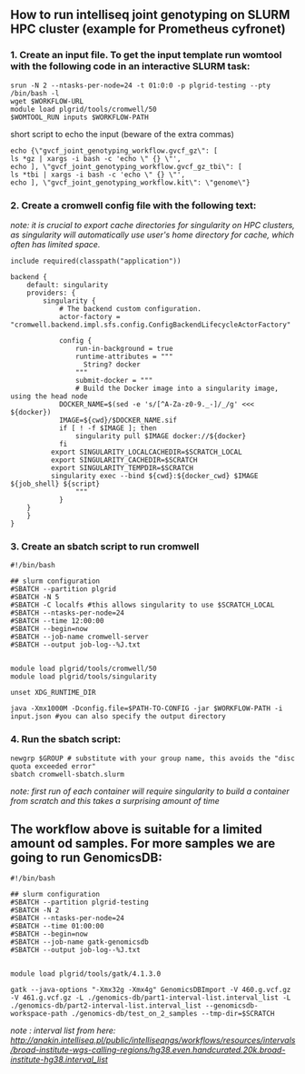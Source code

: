 ## How to run intelliseq joint genotyping on SLURM HPC cluster (example for Prometheus cyfronet)

### 1. Create an input file. To get the input template run womtool with the following code in an interactive SLURM task:

```
srun -N 2 --ntasks-per-node=24 -t 01:0:0 -p plgrid-testing --pty /bin/bash -l
wget $WORKFLOW-URL
module load plgrid/tools/cromwell/50
$WOMTOOL_RUN inputs $WORKFLOW-PATH
```

short script to echo the input (beware of the extra commas)
```
echo {\"gvcf_joint_genotyping_workflow.gvcf_gz\": [
ls *gz | xargs -i bash -c 'echo \" {} \"',
echo ], \"gvcf_joint_genotyping_workflow.gvcf_gz_tbi\": [
ls *tbi | xargs -i bash -c 'echo \" {} \"',
echo ], \"gvcf_joint_genotyping_workflow.kit\": \"genome\"}
```

### 2. Create a cromwell config file with the following text:

*note: it is crucial to export cache directories for singularity on HPC clusters, as singularity will automatically use user's home directory for cache, which often has limited space.*

```
include required(classpath("application"))

backend {
    default: singularity
    providers: {
        singularity {
            # The backend custom configuration.
            actor-factory = "cromwell.backend.impl.sfs.config.ConfigBackendLifecycleActorFactory"

            config {
                run-in-background = true
                runtime-attributes = """
                  String? docker
                """
                submit-docker = """
                # Build the Docker image into a singularity image, using the head node
    		DOCKER_NAME=$(sed -e 's/[^A-Za-z0-9._-]/_/g' <<< ${docker})
    		IMAGE=${cwd}/$DOCKER_NAME.sif
  	        if [ ! -f $IMAGE ]; then
        		singularity pull $IMAGE docker://${docker}
    		fi
		  export SINGULARITY_LOCALCACHEDIR=$SCRATCH_LOCAL
		  export SINGULARITY_CACHEDIR=$SCRATCH
		  export SINGULARITY_TEMPDIR=$SCRATCH
		  singularity exec --bind ${cwd}:${docker_cwd} $IMAGE ${job_shell} ${script}
                """
            }
	}
    }
}
```

### 3. Create an sbatch script to run cromwell 
```
#!/bin/bash

## slurm configuration
#SBATCH --partition plgrid
#SBATCH -N 5
#SBATCH -C localfs #this allows singularity to use $SCRATCH_LOCAL
#SBATCH --ntasks-per-node=24
#SBATCH --time 12:00:00
#SBATCH --begin=now
#SBATCH --job-name cromwell-server
#SBATCH --output job-log--%J.txt


module load plgrid/tools/cromwell/50 
module load plgrid/tools/singularity 

unset XDG_RUNTIME_DIR
 
java -Xmx1000M -Dconfig.file=$PATH-TO-CONFIG -jar $WORKFLOW-PATH -i input.json #you can also specify the output directory
```

### 4. Run the sbatch script:
```
newgrp $GROUP # substitute with your group name, this avoids the "disc quota exceeded error"
sbatch cromwell-sbatch.slurm
```
*note: first run of each container will require singularity to build a container from scratch and this takes a surprising amount of time*


## The workflow above is suitable for a limited amount od samples. For more samples we are going to run GenomicsDB:

```
#!/bin/bash

## slurm configuration
#SBATCH --partition plgrid-testing
#SBATCH -N 2
#SBATCH --ntasks-per-node=24
#SBATCH --time 01:00:00
#SBATCH --begin=now
#SBATCH --job-name gatk-genomicsdb
#SBATCH --output job-log--%J.txt


module load plgrid/tools/gatk/4.1.3.0

gatk --java-options "-Xmx32g -Xmx4g" GenomicsDBImport -V 460.g.vcf.gz -V 461.g.vcf.gz -L ./genomics-db/part1-interval-list.interval_list -L ./genomics-db/part2-interval-list.interval_list --genomicsdb-workspace-path ./genomics-db/test_on_2_samples --tmp-dir=$SCRATCH
```
*note : interval list from here: http://anakin.intelliseq.pl/public/intelliseqngs/workflows/resources/intervals/broad-institute-wgs-calling-regions/hg38.even.handcurated.20k.broad-institute-hg38.interval_list*
